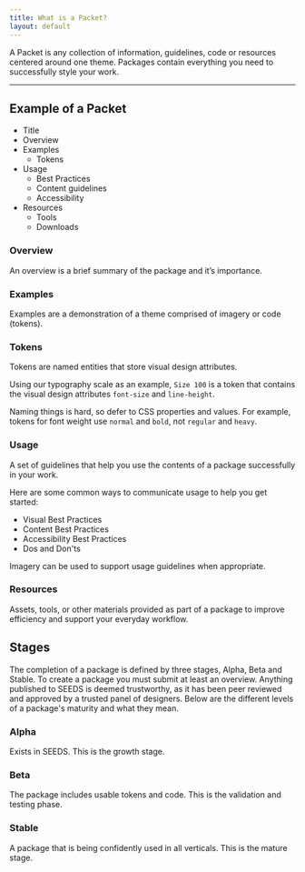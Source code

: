 ```yaml
---
title: What is a Packet?
layout: default
---
```


<p class="Typography-size--500">
A Packet is any collection of information, guidelines, code or resources centered around one theme. Packages contain everything you need to successfully style your work.
</p>

<hr>

## Example of a Packet

 - Title
 - Overview
 - Examples
	 - Tokens
 - Usage
	 - Best Practices
	 - Content guidelines
	 - Accessibility
 - Resources
	 - Tools
	 - Downloads

### Overview
An overview is a brief summary of the package and it’s importance.

### Examples
Examples are a demonstration of a theme comprised of imagery or code (tokens).

### Tokens
Tokens are named entities that store visual design attributes.

Using our typography scale as an example, `Size 100` is a token that contains the visual design attributes `font-size` and `line-height`.

Naming things is hard, so defer to CSS properties and values. For example, tokens for font weight use `normal` and `bold`, not `regular` and `heavy`.

### Usage
A set of guidelines that help you use the contents of a package successfully in your work.

Here are some common ways to communicate usage to help you get started:

 - Visual Best Practices
 - Content Best Practices
 - Accessibility Best Practices
 - Dos and Don'ts

Imagery can be used to support usage guidelines when appropriate.

### Resources
Assets, tools, or other materials provided as part of a package to improve efficiency and support your everyday workflow.

## Stages
The completion of a package is defined by three stages, Alpha, Beta and Stable. To create a package you must submit at least an overview. Anything published to SEEDS is deemed trustworthy, as it has been peer reviewed and approved by a trusted panel of designers. Below are the different levels of a package's maturity and what they mean.

### Alpha
Exists in SEEDS. This is the growth stage.

### Beta
The package includes usable tokens and code. This is the validation and testing phase.

### Stable
A package that is being confidently used in all verticals. This is the mature stage.

